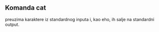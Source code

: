 ## Komanda cat

preuzima karaktere iz standardnog inputa i, kao eho, ih salje na standardni output.
